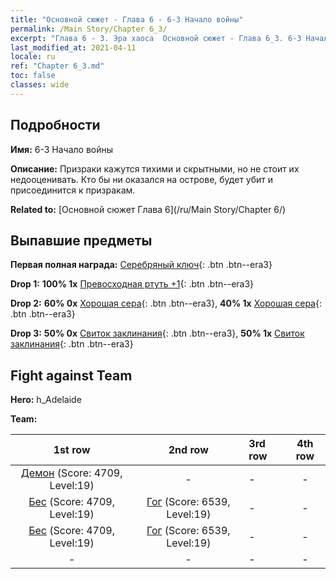 ```yaml
---
title: "Основной сюжет - Глава 6 - 6-3 Начало войны"
permalink: /Main Story/Chapter 6_3/
excerpt: "Глава 6 - 3. Эра хаоса  Основной сюжет - Глава 6_3. 6-3 Начало войны"
last_modified_at: 2021-04-11
locale: ru
ref: "Chapter 6_3.md"
toc: false
classes: wide
---
```


## Подробности

 **Имя:** 6-3 Начало войны

 **Описание:** Призраки кажутся тихими и скрытными, но не стоит их недооценивать. Кто бы ни оказался на острове, будет убит и присоединится к призракам.

 **Related to:** [Основной сюжет Глава 6](/ru/Main Story/Chapter 6/)

## Выпавшие предметы

 **Первая полная награда:** [Серебряный ключ](/ru/Items/con_693/){: .btn .btn--era3}

 **Drop 1:** **100% 1x** [Превосходная ртуть +1](/ru/Items/mat_21/){: .btn .btn--era3}

 **Drop 2:** **60% 0x** [Хорошая сера](/ru/Items/mat_15/){: .btn .btn--era3}, **40% 1x** [Хорошая сера](/ru/Items/mat_15/){: .btn .btn--era3}

 **Drop 3:** **50% 0x** [Свиток заклинания](/ru/Items/con_694/){: .btn .btn--era3}, **50% 1x** [Свиток заклинания](/ru/Items/con_694/){: .btn .btn--era3}


## Fight against Team
 **Hero:** h_Adelaide

 **Team:**


  | 1st row | 2nd row | 3rd row | 4th row |
  |:----:|:----:|:----|:----:|
  | [Демон](/ru/units/Demon/) (Score: 4709, Level:19)  | - | - | - |
  | [Бес](/ru/units/Imp/) (Score: 4709, Level:19)  | [Гог](/ru/units/Gog/) (Score: 6539, Level:19)  | - | - |
  | [Бес](/ru/units/Imp/) (Score: 4709, Level:19)  | [Гог](/ru/units/Gog/) (Score: 6539, Level:19)  | - | - |
  | - | - | - | - |


